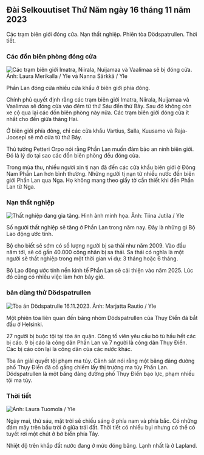 ## Đài Selkouutiset Thứ Năm ngày 16 tháng 11 năm 2023

Các trạm biên giới đóng cửa. Nạn thất nghiệp. Phiên tòa Dödspatrullen. Thời tiết.

### Các đồn biên phòng đóng cửa

![Các trạm biên giới Imatra, Niirala, Nuijamaa và Vaalimaa sẽ bị đóng cửa. Ảnh: Laura Merikalla / Yle và Nanna Särkkä / Yle](https://images.cdn.yle.fi/image/upload/c_crop,h_1215,w_2161,x_0,y_943/ar_1.777777777777777,c_fill,g_faces,h_675,w_1200/dpr_1.0/q_auto:eco/f_auto/fl_lossy/v1700138081/39-1201615655605bd910f3)

Phần Lan đóng cửa nhiều cửa khẩu ở biên giới phía đông.

Chính phủ quyết định rằng các trạm biên giới Imatra, Niirala, Nuijamaa và Vaalimaa sẽ đóng cửa vào đêm từ thứ Sáu đến thứ Bảy. Sau đó không còn xe cộ qua lại các đồn biên phòng này nữa. Các trạm biên giới đóng cửa ít nhất cho đến giữa tháng Hai.

Ở biên giới phía đông, chỉ các cửa khẩu Vartius, Salla, Kuusamo và Raja-Joosepi sẽ mở cửa từ thứ Bảy.

Thủ tướng Petteri Orpo nói rằng Phần Lan muốn đảm bảo an ninh biên giới. Đó là lý do tại sao các đồn biên phòng đều đóng cửa.

Trong mùa thu, nhiều người xin tị nạn đã đến các cửa khẩu biên giới ở Đông Nam Phần Lan hơn bình thường. Những người tị nạn từ nhiều nước đến biên giới Phần Lan qua Nga. Họ không mang theo giấy tờ cần thiết khi đến Phần Lan từ Nga.

### Nạn thất nghiệp

![Thất nghiệp đang gia tăng. Hình ảnh minh họa. Ảnh: Tiina Jutila / Yle](https://images.cdn.yle.fi/image/upload/c_crop,h_3007,w_5346,x_0,y_409/ar_1.7777777777777777,c_fill,g_faces,h_675,w_1200/dpr_1.0/q_auto:eco/f_auto/fl_lossy/v1636455286/39-7675556012f34491801)

Số người thất nghiệp sẽ tăng ở Phần Lan trong năm nay. Đây là những gì Bộ Lao động ước tính.

Bộ cho biết sẽ sớm có số lượng người bị sa thải như năm 2009. Vào đầu năm tới, sẽ có gần 40.000 công nhân bị sa thải. Sa thải có nghĩa là một người sẽ thất nghiệp trong một thời gian ví dụ: 3 tháng hoặc 6 tháng.

Bộ Lao động ước tính nền kinh tế Phần Lan sẽ cải thiện vào năm 2025. Lúc đó cũng có nhiều việc làm hơn bây giờ.

### bản dùng thử Dödspatrullen

![Tòa án Dödspatrulle 16.11.2023. Ảnh: Marjatta Rautio / Yle](https://images.cdn.yle.fi/image/upload/c_crop,h_2295,w_4080,x_0,y_278/ar_1.7777777777777777,c_fill,g_faces,h_675,w_1200/dpr_1.0/q_auto:eco/f_auto/fl_lossy/v1700137634/39-12015276555f550196e3)

Một phiên tòa liên quan đến băng nhóm Dödspatrullen của Thụy Điển đã bắt đầu ở Helsinki.

27 người bị buộc tội tại tòa án quận. Công tố viên yêu cầu bỏ tù hầu hết các bị cáo. 9 bị cáo là công dân Phần Lan và 7 người là công dân Thụy Điển. Các bị cáo còn lại là công dân của các nước khác.

Tòa án giải quyết tội phạm ma túy. Cảnh sát nói rằng một băng đảng đường phố Thụy Điển đã cố gắng chiếm lấy thị trường ma túy Phần Lan. Dödspatrullen là một băng đảng đường phố Thụy Điển bạo lực, phạm nhiều tội ma túy.

### Thời tiết

![ Ảnh: Laura Tuomola / Yle](https://images.cdn.yle.fi/image/upload/c_crop,h_1080,w_1919,x_0,y_0/ar_1.7777777777777777,c_fill,g_faces,h_675,w_1200/dpr_1.0/q_auto:eco/f_auto/fl_lossy/v1700136474/39-1201617655606029adf4)

Ngày mai, thứ sáu, mặt trời sẽ chiếu sáng ở phía nam và phía bắc. Có những đám mây trên bầu trời ở giữa trái đất. Thời tiết có nhiều bụi nhưng có thể có tuyết rơi một chút ở bờ biển phía Tây.

Nhiệt độ trên khắp đất nước đang ở mức đóng băng. Lạnh nhất là ở Lapland.